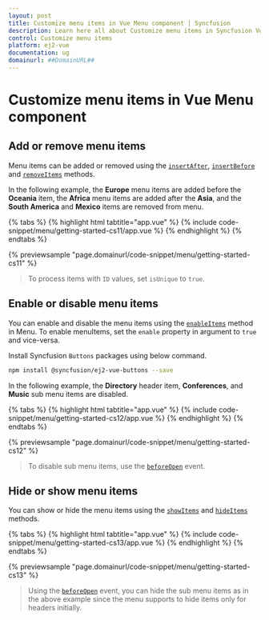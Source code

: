 ```yaml
---
layout: post
title: Customize menu items in Vue Menu component | Syncfusion
description: Learn here all about Customize menu items in Syncfusion Vue Menu component of Syncfusion Essential JS 2 and more.
control: Customize menu items 
platform: ej2-vue
documentation: ug
domainurl: ##DomainURL##
---
```


# Customize menu items in Vue Menu component

## Add or remove menu items

Menu items can be added or removed using the [`insertAfter`](https://ej2.syncfusion.com/vue/documentation/api/menu#insertafter), [`insertBefore`](https://ej2.syncfusion.com/vue/documentation/api/menu#insertbefore) and [`removeItems`](https://ej2.syncfusion.com/vue/documentation/api/menu#removeitems) methods.

In the following example, the **Europe** menu items are added before the **Oceania** item, the **Africa** menu items are added after the **Asia**, and the **South America** and **Mexico** items are removed from menu.

{% tabs %}
{% highlight html tabtitle="app.vue" %}
{% include code-snippet/menu/getting-started-cs11/app.vue %}
{% endhighlight %}
{% endtabs %}
        
{% previewsample "page.domainurl/code-snippet/menu/getting-started-cs11" %}

> To process items with `ID` values, set `isUnique` to `true`.

## Enable or disable menu items

You can enable and disable the menu items using the [`enableItems`](https://ej2.syncfusion.com/vue/documentation/api/menu#enableitems) method in Menu. To enable menuItems, set the `enable` property in argument to `true` and vice-versa.

Install Syncfusion `Buttons` packages using below command.

```bash
npm install @syncfusion/ej2-vue-buttons --save
```

In the following example, the **Directory** header item, **Conferences**, and **Music** sub menu items are disabled.

{% tabs %}
{% highlight html tabtitle="app.vue" %}
{% include code-snippet/menu/getting-started-cs12/app.vue %}
{% endhighlight %}
{% endtabs %}
        
{% previewsample "page.domainurl/code-snippet/menu/getting-started-cs12" %}

> To disable sub menu items, use the [`beforeOpen`](https://ej2.syncfusion.com/vue/documentation/api/menu#beforeopen) event.

## Hide or show menu items

You can show or hide the menu items using the [`showItems`](https://ej2.syncfusion.com/vue/documentation/api/menu#showitems) and [`hideItems`](https://ej2.syncfusion.com/vue/documentation/api/menu#hideitems) methods.

{% tabs %}
{% highlight html tabtitle="app.vue" %}
{% include code-snippet/menu/getting-started-cs13/app.vue %}
{% endhighlight %}
{% endtabs %}
        
{% previewsample "page.domainurl/code-snippet/menu/getting-started-cs13" %}

> Using the [`beforeOpen`](https://ej2.syncfusion.com/vue/documentation/api/menu#beforeopen) event, you can hide the sub menu items as in the above example since the menu supports to hide items only for headers initially.
